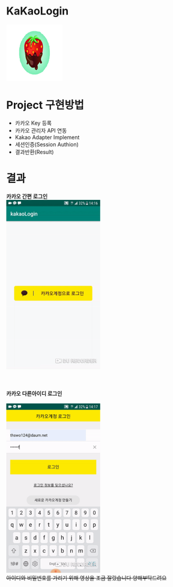 # KaKaoLogin
<img src="./image/strawberry.png" width="150" height="150"></img>

# Project 구현방법

* 카카오 Key 등록
* 카카오 관리자 API 연동
* Kakao Adapter Implement
* 세션인증(Session Authion)
* 결과반환(Result)

# 결과
**카카오 간편 로그인**
<br>
<img src="./image/kakaoSimple.gif" width="250" height="450"></img>  
<br>
<br>
<br>
**카카오 다른아이디 로그인**  
<br>
<img src="./image/kakaoSpec2.gif" width="250" height="450"></img>  
~~아이디와 비밀번호를 가리기 위해 영상을 조금 잘랐습니다 양해부탁드려요~~
